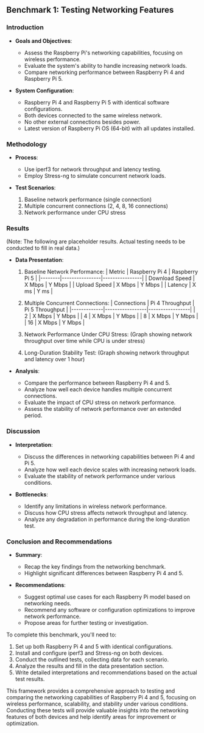 
## Benchmark 1: Testing Networking Features


### Introduction

- **Goals and Objectives**: 
  - Assess the Raspberry Pi's networking capabilities, focusing on wireless performance.
  - Evaluate the system's ability to handle increasing network loads.
  - Compare networking performance between Raspberry Pi 4 and Raspberry Pi 5.

- **System Configuration**: 
  - Raspberry Pi 4 and Raspberry Pi 5 with identical software configurations.
  - Both devices connected to the same wireless network.
  - No other external connections besides power.
  - Latest version of Raspberry Pi OS (64-bit) with all updates installed.

### Methodology

- **Process**: 
  - Use iperf3 for network throughput and latency testing.
  - Employ Stress-ng to simulate concurrent network loads.

- **Test Scenarios**:
  1. Baseline network performance (single connection)
  2. Multiple concurrent connections (2, 4, 8, 16 connections)
  3. Network performance under CPU stress

### Results

(Note: The following are placeholder results. Actual testing needs to be conducted to fill in real data.)

- **Data Presentation**:

  1. Baseline Network Performance:
     | Metric | Raspberry Pi 4 | Raspberry Pi 5 |
     |--------|----------------|----------------|
     | Download Speed | X Mbps | Y Mbps |
     | Upload Speed | X Mbps | Y Mbps |
     | Latency | X ms | Y ms |

  2. Multiple Concurrent Connections:
     | Connections | Pi 4 Throughput | Pi 5 Throughput |
     |-------------|-----------------|-----------------|
     | 2 | X Mbps | Y Mbps |
     | 4 | X Mbps | Y Mbps |
     | 8 | X Mbps | Y Mbps |
     | 16 | X Mbps | Y Mbps |

  3. Network Performance Under CPU Stress:
     (Graph showing network throughput over time while CPU is under stress)

  4. Long-Duration Stability Test:
     (Graph showing network throughput and latency over 1 hour)

- **Analysis**: 
  - Compare the performance between Raspberry Pi 4 and 5.
  - Analyze how well each device handles multiple concurrent connections.
  - Evaluate the impact of CPU stress on network performance.
  - Assess the stability of network performance over an extended period.

### Discussion

- **Interpretation**:
  - Discuss the differences in networking capabilities between Pi 4 and Pi 5.
  - Analyze how well each device scales with increasing network loads.
  - Evaluate the stability of network performance under various conditions.

- **Bottlenecks**:
  - Identify any limitations in wireless network performance.
  - Discuss how CPU stress affects network throughput and latency.
  - Analyze any degradation in performance during the long-duration test.

### Conclusion and Recommendations

- **Summary**:
  - Recap the key findings from the networking benchmark.
  - Highlight significant differences between Raspberry Pi 4 and 5.

- **Recommendations**:
  - Suggest optimal use cases for each Raspberry Pi model based on networking needs.
  - Recommend any software or configuration optimizations to improve network performance.
  - Propose areas for further testing or investigation.

To complete this benchmark, you'll need to:

1. Set up both Raspberry Pi 4 and 5 with identical configurations.
2. Install and configure iperf3 and Stress-ng on both devices.
3. Conduct the outlined tests, collecting data for each scenario.
4. Analyze the results and fill in the data presentation section.
5. Write detailed interpretations and recommendations based on the actual test results.

This framework provides a comprehensive approach to testing and comparing the networking capabilities of Raspberry Pi 4 and 5, focusing on wireless performance, scalability, and stability under various conditions. Conducting these tests will provide valuable insights into the networking features of both devices and help identify areas for improvement or optimization.